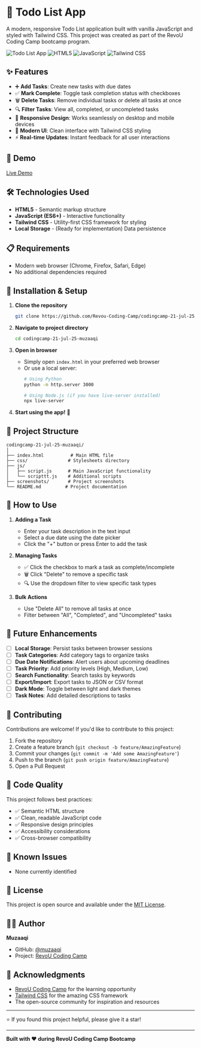 # 📝 Todo List App

A modern, responsive Todo List application built with vanilla JavaScript and styled with Tailwind CSS. This project was created as part of the RevoU Coding Camp bootcamp program.

![Todo List App](https://img.shields.io/badge/Status-Complete-brightgreen)
![HTML5](https://img.shields.io/badge/HTML5-E34F26?logo=html5&logoColor=white)
![JavaScript](https://img.shields.io/badge/JavaScript-F7DF1E?logo=javascript&logoColor=black)
![Tailwind CSS](https://img.shields.io/badge/Tailwind_CSS-38B2AC?logo=tailwind-css&logoColor=white)

## ✨ Features

- ➕ **Add Tasks**: Create new tasks with due dates
- ✅ **Mark Complete**: Toggle task completion status with checkboxes
- 🗑️ **Delete Tasks**: Remove individual tasks or delete all tasks at once
- 🔍 **Filter Tasks**: View all, completed, or uncompleted tasks
- 📱 **Responsive Design**: Works seamlessly on desktop and mobile devices
- 🎨 **Modern UI**: Clean interface with Tailwind CSS styling
- ⚡ **Real-time Updates**: Instant feedback for all user interactions

## 🚀 Demo

[Live Demo]([your-demo-link-here](https://revou-coding-camp.github.io/codingcamp-21-jul-25-muzaaqi/)) <!-- Add your deployed link here -->

## 🛠️ Technologies Used

- **HTML5** - Semantic markup structure
- **JavaScript (ES6+)** - Interactive functionality
- **Tailwind CSS** - Utility-first CSS framework for styling
- **Local Storage** - (Ready for implementation) Data persistence

## 📋 Requirements

- Modern web browser (Chrome, Firefox, Safari, Edge)
- No additional dependencies required

## 🔧 Installation & Setup

1. **Clone the repository**
   ```bash
   git clone https://github.com/Revou-Coding-Camp/codingcamp-21-jul-25-muzaaqi.git
   ```

2. **Navigate to project directory**
   ```bash
   cd codingcamp-21-jul-25-muzaaqi
   ```

3. **Open in browser**
   - Simply open `index.html` in your preferred web browser
   - Or use a local server:
     ```bash
     # Using Python
     python -m http.server 3000
     
     # Using Node.js (if you have live-server installed)
     npx live-server
     ```

4. **Start using the app!** 🎉

## 📁 Project Structure

```
codingcamp-21-jul-25-muzaaqi/
│
├── index.html          # Main HTML file
├── css/               # Stylesheets directory
├── js/
│   ├── script.js      # Main JavaScript functionality
│   └── scripttt.js    # Additional scripts
├── screenshots/       # Project screenshots
└── README.md         # Project documentation
```

## 🎯 How to Use

1. **Adding a Task**
   - Enter your task description in the text input
   - Select a due date using the date picker
   - Click the "+" button or press Enter to add the task

2. **Managing Tasks**
   - ✅ Click the checkbox to mark a task as complete/incomplete
   - 🗑️ Click "Delete" to remove a specific task
   - 🔍 Use the dropdown filter to view specific task types

3. **Bulk Actions**
   - Use "Delete All" to remove all tasks at once
   - Filter between "All", "Completed", and "Uncompleted" tasks

## 🔮 Future Enhancements

- [ ] **Local Storage**: Persist tasks between browser sessions
- [ ] **Task Categories**: Add category tags to organize tasks
- [ ] **Due Date Notifications**: Alert users about upcoming deadlines
- [ ] **Task Priority**: Add priority levels (High, Medium, Low)
- [ ] **Search Functionality**: Search tasks by keywords
- [ ] **Export/Import**: Export tasks to JSON or CSV format
- [ ] **Dark Mode**: Toggle between light and dark themes
- [ ] **Task Notes**: Add detailed descriptions to tasks

## 🤝 Contributing

Contributions are welcome! If you'd like to contribute to this project:

1. Fork the repository
2. Create a feature branch (`git checkout -b feature/AmazingFeature`)
3. Commit your changes (`git commit -m 'Add some AmazingFeature'`)
4. Push to the branch (`git push origin feature/AmazingFeature`)
5. Open a Pull Request

## 📝 Code Quality

This project follows best practices:
- ✅ Semantic HTML structure
- ✅ Clean, readable JavaScript code
- ✅ Responsive design principles
- ✅ Accessibility considerations
- ✅ Cross-browser compatibility

## 🐛 Known Issues

- None currently identified

## 📄 License

This project is open source and available under the [MIT License](LICENSE).

## 👨‍💻 Author

**Muzaaqi**
- GitHub: [@muzaaqi](https://github.com/muzaaqi) <!-- Update with actual GitHub username -->
- Project: [RevoU Coding Camp](https://revou.co/)

## 🙏 Acknowledgments

- [RevoU Coding Camp](https://revou.co/) for the learning opportunity
- [Tailwind CSS](https://tailwindcss.com/) for the amazing CSS framework
- The open-source community for inspiration and resources

---

⭐ If you found this project helpful, please give it a star!

---

**Built with ❤️ during RevoU Coding Camp Bootcamp**
